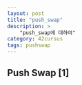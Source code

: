 ```yaml
---
layout: post
title: "push_swap"
description: >
    "push_swap에 대하여"
category: 42cursus
tags: pushswap
---
```

## Push Swap [1]
